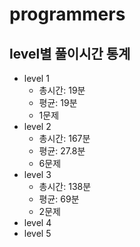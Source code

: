 # programmers
## level별 풀이시간 통계
* level 1
  - 총시간: 19분
  - 평균: 19분
  - 1문제
* level 2  
  - 총시간: 167분
  - 평균: 27.8분
  - 6문제
* level 3  
  - 총시간: 138분
  - 평균: 69분
  - 2문제
* level 4
* level 5
